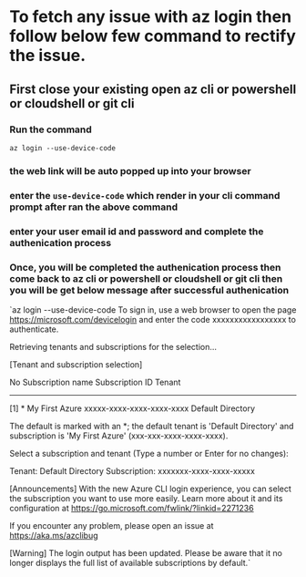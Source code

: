 # To fetch any issue with az login then follow below few command to rectify the issue.

## First close your existing open az cli or powershell or cloudshell or git cli

### Run the command
`az login --use-device-code`

### the web link will be auto popped up into your browser 
### enter the `use-device-code` which render in your cli command prompt after ran the above command
### enter your user email id and password and complete the authenication process
### Once, you will be completed the authenication process then come back to az cli or powershell or cloudshell or git cli then you will be get below message after successful authenication 

`az login --use-device-code
To sign in, use a web browser to open the page https://microsoft.com/devicelogin and enter the code xxxxxxxxxxxxxxxxx to authenticate.

Retrieving tenants and subscriptions for the selection...

[Tenant and subscription selection]

No     Subscription name    Subscription ID                       Tenant
-----  -------------------  ------------------------------------  -----------------
[1] *  My First Azure           xxxxx-xxxx-xxxx-xxxx-xxxx  Default Directory

The default is marked with an *; the default tenant is 'Default Directory' and subscription is 'My First Azure' (xxx-xxx-xxxx-xxxx-xxxx).

Select a subscription and tenant (Type a number or Enter for no changes):

Tenant: Default Directory
Subscription: xxxxxxx-xxxx-xxxx-xxxxx

[Announcements]
With the new Azure CLI login experience, you can select the subscription you want to use more easily. Learn more about it and its configuration at https://go.microsoft.com/fwlink/?linkid=2271236

If you encounter any problem, please open an issue at https://aka.ms/azclibug

[Warning] The login output has been updated. Please be aware that it no longer displays the full list of available subscriptions by default.`

